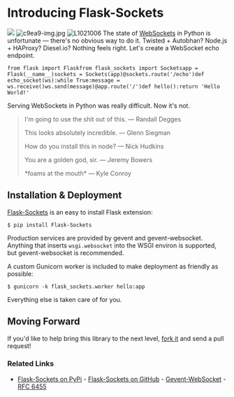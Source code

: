 # Introducing Flask-Sockets

 ![](https://images.squarespace-cdn.com/content/v1/665498111876725f7613f1e6/1719666505947-ZIU1Q7IC5K18GY6EJIIY/b6254-img.jpg)      ![c9ea9-img.jpg](http://images.squarespace-cdn.com/content/v1/665498111876725f7613f1e6/1719666453199-ECQ3LQ1HSKOT0SZ24LP4/4da6b-c9ea9-img.jpg)    ![L1021006](http://images.squarespace-cdn.com/content/v1/665498111876725f7613f1e6/1719666491703-UY6RHN24DJ8RCM4A2BUU/80748-4d711-l1021006.jpg)   The state of [WebSockets](http://websocket.org) in Python is unfortunate — there's no obvious way to do it. Twisted \+ Autobhan? Node.js \+ HAProxy? Diesel.io? Nothing feels right. Let's create a WebSocket echo endpoint.


```
from flask import Flaskfrom flask_sockets import Socketsapp = Flask(__name__)sockets = Sockets(app)@sockets.route('/echo')def echo_socket(ws):while True:message = ws.receive()ws.send(message)@app.route('/')def hello():return 'Hello World!'
```
 Serving WebSockets in Python was really difficult. Now it's not.


> I'm going to use the shit out of this. — Randall Degges
>
>  This looks absolutely incredible. — Glenn Siegman
>
>  How do you install this in node? — Nick Hudkins
>
>  You are a golden god, sir. — Jeremy Bowers
>
>  \*foams at the mouth\* — Kyle Conroy

 ## Installation \& Deployment

 [Flask\-Sockets](https://github.com/kennethreitz/flask-sockets) is an easy to install Flask extension:


```
$ pip install Flask-Sockets
```
 Production services are provided by gevent and gevent\-websocket. Anything that inserts `wsgi.websocket` into the WSGI environ is supported, but gevent\-websocket is recommended.

 A custom Gunicorn worker is included to make deployment as friendly as possible:


```
$ gunicorn -k flask_sockets.worker hello:app
```
 Everything else is taken care of for you.

 ## Moving Forward

 If you'd like to help bring this library to the next level, [fork it](https://github.com/kennethreitz/flask-sockets) and send a pull request!

 ### Related Links

 * [Flask\-Sockets on PyPi](https://pypi.python.org/pypi/Flask-Sockets) \- [Flask\-Sockets on GitHub](https://github.com/kennethreitz/flask-sockets) \- [Gevent\-WebSocket](http://www.gelens.org/code/gevent-websocket/) \- [RFC 6455](http://tools.ietf.org/html/rfc6455)
